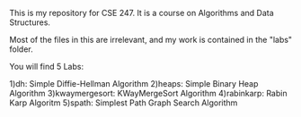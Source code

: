 This is my repository for CSE 247. It is a course on Algorithms and Data Structures.

Most of the files in this are irrelevant, and my work is contained in the "labs" folder.

You will find 5 Labs:

1)dh: Simple Diffie-Hellman Algorithm
2)heaps: Simple Binary Heap Algorithm
3)kwaymergesort: KWayMergeSort Algorithm
4)rabinkarp: Rabin Karp Algoritm
5)spath: Simplest Path Graph Search Algorithm
